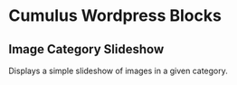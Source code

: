 # Cumulus Wordpress Blocks
## Image Category Slideshow

Displays a simple slideshow of images in a given category.